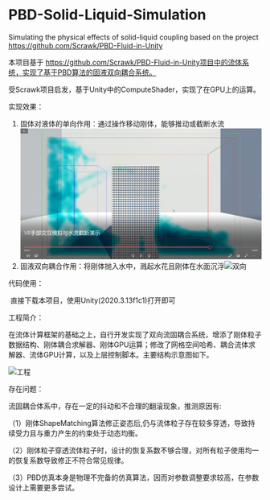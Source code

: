 # PBD-Solid-Liquid-Simulation
Simulating the physical effects of solid-liquid coupling based on the project https://github.com/Scrawk/PBD-Fluid-in-Unity

本项目基于 https://github.com/Scrawk/PBD-Fluid-in-Unity项目中的流体系统，实现了基于PBD算法的固液双向耦合系统。

受Scrawk项目启发，基于Unity中的ComputeShader，实现了在GPU上的运算。

实现效果：

1. 固体对液体的单向作用：通过操作移动刚体，能够推动或截断水流![单向](https://github.com/Biscuitsword/PBD-Solid-Liquid-Simulation/blob/main/Demonstration/%E5%8D%95%E5%90%91.png)
2. 固液双向耦合作用：将刚体抛入水中，溅起水花且刚体在水面沉浮![双向](D:\大四上\课程设计\PBD-Solid-Liquid-Simulation\Demonstration\双向.png)



代码使用：

​	直接下载本项目，使用Unity(2020.3.13f1c1)打开即可



工程简介：

在流体计算框架的基础之上，自行开发实现了双向流固耦合系统，增添了刚体粒子数据结构、刚体耦合求解器、刚体GPU运算；修改了网格空间哈希、耦合流体求解器、流体GPU计算，以及上层控制脚本。主要结构示意图如下。

![工程](D:\大四上\课程设计\PBD-Solid-Liquid-Simulation\Demonstration\工程.png)



存在问题：

流固耦合体系中，存在一定的抖动和不合理的翻滚现象，推测原因有:

（1）刚体ShapeMatching算法修正姿态后,仍与流体粒子存在较多穿透，导致持续受力且与重力产生的约束处于动态均衡。

（2）刚体粒子穿透流体粒子时，设计的恢复系数不够合理，对所有粒子使用均一的恢复系数导致修正不符合常见规律。

（3）PBD仿真本身是物理不完备的仿真算法，因而对参数调整要求较高，在参数设计上需要更多尝试。

